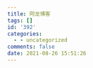 ```yaml
---
title: 阿龙博客
tags: []
id: '392'
categories:
  - - uncategorized
comments: false
date: 2021-08-26 15:51:26
---
```

